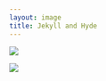 ```yaml
---
layout: image
title: Jekyll and Hyde
---
```

![](/img/IMG_9142_thumb.jpg)

![](/img/IMG_9143_thumb.jpg)
